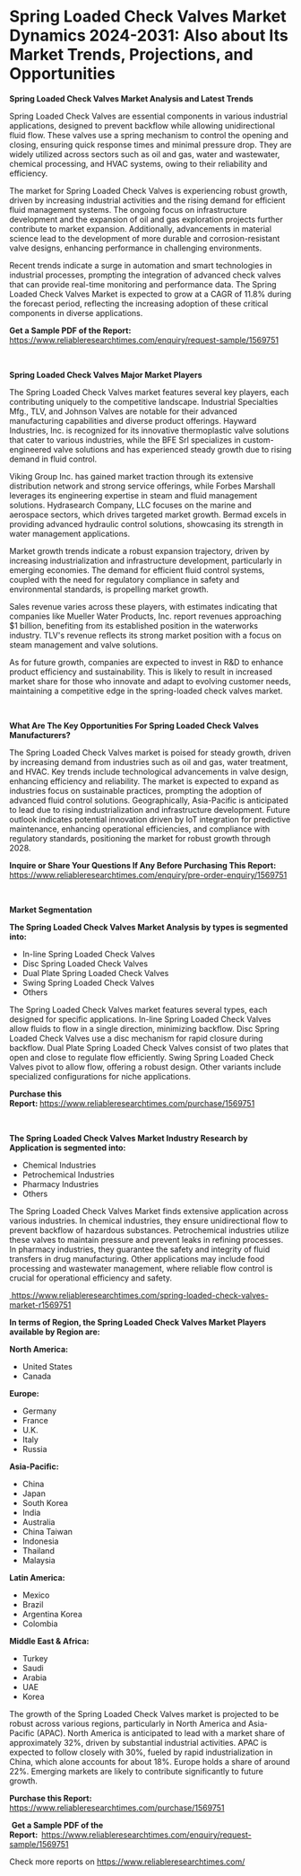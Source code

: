 <p><h1>Spring Loaded Check Valves Market Dynamics 2024-2031: Also about Its Market Trends, Projections, and Opportunities</h1></p><p><strong>Spring Loaded Check Valves Market Analysis and Latest Trends</strong></p>
<p><p>Spring Loaded Check Valves are essential components in various industrial applications, designed to prevent backflow while allowing unidirectional fluid flow. These valves use a spring mechanism to control the opening and closing, ensuring quick response times and minimal pressure drop. They are widely utilized across sectors such as oil and gas, water and wastewater, chemical processing, and HVAC systems, owing to their reliability and efficiency.</p><p>The market for Spring Loaded Check Valves is experiencing robust growth, driven by increasing industrial activities and the rising demand for efficient fluid management systems. The ongoing focus on infrastructure development and the expansion of oil and gas exploration projects further contribute to market expansion. Additionally, advancements in material science lead to the development of more durable and corrosion-resistant valve designs, enhancing performance in challenging environments.</p><p>Recent trends indicate a surge in automation and smart technologies in industrial processes, prompting the integration of advanced check valves that can provide real-time monitoring and performance data. The Spring Loaded Check Valves Market is expected to grow at a CAGR of 11.8% during the forecast period, reflecting the increasing adoption of these critical components in diverse applications.</p></p>
<p><strong>Get a Sample PDF of the Report:&nbsp;</strong> <a href="https://www.reliableresearchtimes.com/enquiry/request-sample/1569751?utm_campaign=2006&utm_medium=2&utm_source=Github&utm_content=ia&utm_term=29122024&utm_id=spring-loaded-check-valves">https://www.reliableresearchtimes.com/enquiry/request-sample/1569751</a></p>
<p>&nbsp;</p>
<p><strong>Spring Loaded Check Valves Major Market Players</strong></p>
<p><p>The Spring Loaded Check Valves market features several key players, each contributing uniquely to the competitive landscape. Industrial Specialties Mfg., TLV, and Johnson Valves are notable for their advanced manufacturing capabilities and diverse product offerings. Hayward Industries, Inc. is recognized for its innovative thermoplastic valve solutions that cater to various industries, while the BFE Srl specializes in custom-engineered valve solutions and has experienced steady growth due to rising demand in fluid control.</p><p>Viking Group Inc. has gained market traction through its extensive distribution network and strong service offerings, while Forbes Marshall leverages its engineering expertise in steam and fluid management solutions. Hydrasearch Company, LLC focuses on the marine and aerospace sectors, which drives targeted market growth. Bermad excels in providing advanced hydraulic control solutions, showcasing its strength in water management applications.</p><p>Market growth trends indicate a robust expansion trajectory, driven by increasing industrialization and infrastructure development, particularly in emerging economies. The demand for efficient fluid control systems, coupled with the need for regulatory compliance in safety and environmental standards, is propelling market growth.</p><p>Sales revenue varies across these players, with estimates indicating that companies like Mueller Water Products, Inc. report revenues approaching $1 billion, benefiting from its established position in the waterworks industry. TLV's revenue reflects its strong market position with a focus on steam management and valve solutions.</p><p>As for future growth, companies are expected to invest in R&D to enhance product efficiency and sustainability. This is likely to result in increased market share for those who innovate and adapt to evolving customer needs, maintaining a competitive edge in the spring-loaded check valves market.</p></p>
<p>&nbsp;</p>
<p><strong>What Are The Key Opportunities For Spring Loaded Check Valves Manufacturers?</strong></p>
<p><p>The Spring Loaded Check Valves market is poised for steady growth, driven by increasing demand from industries such as oil and gas, water treatment, and HVAC. Key trends include technological advancements in valve design, enhancing efficiency and reliability. The market is expected to expand as industries focus on sustainable practices, prompting the adoption of advanced fluid control solutions. Geographically, Asia-Pacific is anticipated to lead due to rising industrialization and infrastructure development. Future outlook indicates potential innovation driven by IoT integration for predictive maintenance, enhancing operational efficiencies, and compliance with regulatory standards, positioning the market for robust growth through 2028.</p></p>
<p><strong>Inquire or Share Your Questions If Any Before Purchasing This Report:</strong> <a href="https://www.reliableresearchtimes.com/enquiry/pre-order-enquiry/1569751?utm_campaign=2006&utm_medium=2&utm_source=Github&utm_content=ia&utm_term=29122024&utm_id=spring-loaded-check-valves">https://www.reliableresearchtimes.com/enquiry/pre-order-enquiry/1569751</a></p>
<p>&nbsp;</p>
<p><strong>Market Segmentation</strong></p>
<p><strong>The Spring Loaded Check Valves Market Analysis by types is segmented into:</strong></p>
<p><ul><li>In-line Spring Loaded Check Valves</li><li>Disc Spring Loaded Check Valves</li><li>Dual Plate Spring Loaded Check Valves</li><li>Swing Spring Loaded Check Valves</li><li>Others</li></ul></p>
<p><p>The Spring Loaded Check Valves market features several types, each designed for specific applications. In-line Spring Loaded Check Valves allow fluids to flow in a single direction, minimizing backflow. Disc Spring Loaded Check Valves use a disc mechanism for rapid closure during backflow. Dual Plate Spring Loaded Check Valves consist of two plates that open and close to regulate flow efficiently. Swing Spring Loaded Check Valves pivot to allow flow, offering a robust design. Other variants include specialized configurations for niche applications.</p></p>
<p><strong>Purchase this Report:&nbsp;</strong><a href="https://www.reliableresearchtimes.com/purchase/1569751?utm_campaign=2006&utm_medium=2&utm_source=Github&utm_content=ia&utm_term=29122024&utm_id=spring-loaded-check-valves">https://www.reliableresearchtimes.com/purchase/1569751</a></p>
<p>&nbsp;</p>
<p><strong>The Spring Loaded Check Valves Market Industry Research by Application is segmented into:</strong></p>
<p><ul><li>Chemical Industries</li><li>Petrochemical Industries</li><li>Pharmacy Industries</li><li>Others</li></ul></p>
<p><p>The Spring Loaded Check Valves Market finds extensive application across various industries. In chemical industries, they ensure unidirectional flow to prevent backflow of hazardous substances. Petrochemical industries utilize these valves to maintain pressure and prevent leaks in refining processes. In pharmacy industries, they guarantee the safety and integrity of fluid transfers in drug manufacturing. Other applications may include food processing and wastewater management, where reliable flow control is crucial for operational efficiency and safety.</p></p>
<p><a href="https://www.reliableresearchtimes.com/spring-loaded-check-valves-market-r1569751?utm_campaign=2006&utm_medium=2&utm_source=Github&utm_content=ia&utm_term=29122024&utm_id=spring-loaded-check-valves">&nbsp;https://www.reliableresearchtimes.com/spring-loaded-check-valves-market-r1569751</a></p>
<p><strong>In terms of Region, the Spring Loaded Check Valves Market Players available by Region are:</strong></p>
<p>
    <p> <strong> North America: </strong>
        <ul>
            <li>United States</li>
            <li>Canada</li>
        </ul>
        </p> 
    <p> <strong> Europe: </strong>
        <ul>
            <li>Germany</li>
            <li>France</li>
            <li>U.K.</li>
            <li>Italy</li>
            <li>Russia</li>
        </ul>
        </p> 
    <p> <strong> Asia-Pacific: </strong>
        <ul>
            <li>China</li>
            <li>Japan</li>
            <li>South Korea</li>
            <li>India</li>
            <li>Australia</li>
            <li>China Taiwan</li>
            <li>Indonesia</li>
            <li>Thailand</li>
            <li>Malaysia</li>
        </ul>
        </p> 
    <p> <strong> Latin America: </strong>
        <ul>
            <li>Mexico</li>
            <li>Brazil</li>
            <li>Argentina Korea</li>
            <li>Colombia</li>
        </ul>
        </p> 
    <p> <strong> Middle East & Africa: </strong>
        <ul>
            <li>Turkey</li>
            <li>Saudi</li>
            <li>Arabia</li>
            <li>UAE</li>
            <li>Korea</li>
        </ul>
    </p>
    </p>
<p><p>The growth of the Spring Loaded Check Valves market is projected to be robust across various regions, particularly in North America and Asia-Pacific (APAC). North America is anticipated to lead with a market share of approximately 32%, driven by substantial industrial activities. APAC is expected to follow closely with 30%, fueled by rapid industrialization in China, which alone accounts for about 18%. Europe holds a share of around 22%. Emerging markets are likely to contribute significantly to future growth.</p></p>
<p><strong>Purchase this Report: </strong><a href="https://www.reliableresearchtimes.com/purchase/1569751?utm_campaign=2006&utm_medium=2&utm_source=Github&utm_content=ia&utm_term=29122024&utm_id=spring-loaded-check-valves">https://www.reliableresearchtimes.com/purchase/1569751</a></p>
<p>&nbsp;<strong>Get a Sample PDF of the Report:&nbsp;&nbsp;</strong><a href="https://www.reliableresearchtimes.com/enquiry/request-sample/1569751?utm_campaign=2006&utm_medium=2&utm_source=Github&utm_content=ia&utm_term=29122024&utm_id=spring-loaded-check-valves">https://www.reliableresearchtimes.com/enquiry/request-sample/1569751</a></p>
<p><strong></strong></p>
<p>Check more reports on <a href="https://www.reliableresearchtimes.com/?utm_campaign=2006&utm_medium=2&utm_source=Github&utm_content=ia&utm_term=29122024&utm_id=spring-loaded-check-valves">https://www.reliableresearchtimes.com/</a></p>